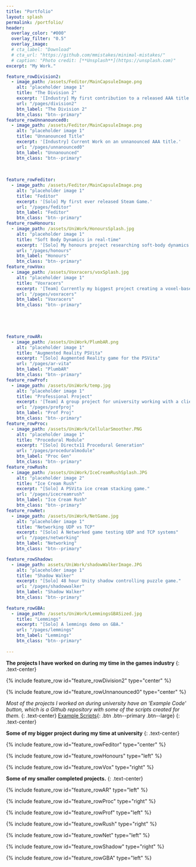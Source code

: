```yaml
---
title: "Portfolio"
layout: splash
permalink: /portfolio/
header:
  overlay_color: "#000"
  overlay_filter: "0.5"
  overlay_image: 
  # cta_label: "Download"
  # cta_url: "https://github.com/mmistakes/minimal-mistakes/"
  # caption: "Photo credit: [**Unsplash**](https://unsplash.com)"
excerpt: "My Work."

feature_rowDivision2:
  - image_path: /assets/Feditor/MainCapsuleImage.png
    alt: "placeholder image 1"
    title: "The Division 2"
    excerpt: '[Industry] My first contribution to a released AAA title.'
    url: "/pages/division2"
    btn_label: "The Division 2"
    btn_class: "btn--primary"
feature_rowUnnanounced0:
  - image_path: /assets/Feditor/MainCapsuleImage.png
    alt: "placeholder image 1"
    title: "Unnanounced Title"
    excerpt: '[Industry] Current Work on an unnanounced AAA title.'
    url: "/pages/unnanounced0"
    btn_label: "Unnanounced"
    btn_class: "btn--primary"
    
    
    
feature_rowFeditor:
  - image_path: /assets/Feditor/MainCapsuleImage.png
    alt: "placeholder image 1"
    title: "Feditor"
    excerpt: '[Solo] My first ever released Steam Game.'
    url: "/pages/feditor"
    btn_label: "Feditor"
    btn_class: "btn--primary"
feature_rowHonours:
  - image_path: /assets/UniWork/HonoursSplash.jpg
    alt: "placeholder image 1"
    title: "Soft Body Dynamics in real-time"
    excerpt: '[Solo] My honours project researching soft-body dynamics.'
    url: "/pages/honours"
    btn_label: "Honours"
    btn_class: "btn--primary"
feature_rowVox:
  - image_path: /assets/Voxracers/voxSplash.jpg
    alt: "placeholder image 1"
    title: "Voxracers"
    excerpt: '[Team] Currently my biggest project creating a voxel-based racing game.'
    url: "/pages/voxracers"
    btn_label: "Voxracers"
    btn_class: "btn--primary"


    

  
feature_rowAR:
  - image_path: /assets/UniWork/PlumbAR.png
    alt: "placeholder image 1"
    title: "Augmented Reality PSVita"
    excerpt: "[Solo] Augmented Reality game for the PSVita"
    url: "/pages/ar-vita"
    btn_label: "PlumbAR"
    btn_class: "btn--primary"
feature_rowProf:
  - image_path: /assets/UniWork/temp.jpg
    alt: "placeholder image 1"
    title: "Professional Project"
    excerpt: '[Team] A group project for university working with a client.'
    url: "/pages/profproj"
    btn_label: "Prof Proj"
    btn_class: "btn--primary"
feature_rowProc:
  - image_path: /assets/UniWork/CellularSmoother.PNG
    alt: "placeholder image 1"
    title: "Procedural Module"
    excerpt: "[Solo] Directx11 Procedural Generation"
    url: "/pages/proceduralmodule"
    btn_label: "Proc Gen"
    btn_class: "btn--primary"
feature_rowRush:
  - image_path: /assets/UniWork/IceCreamRushSplash.JPG
    alt: "placeholder image 2"
    title: "Ice Cream Rush"
    excerpt: "[Solo] A PSVita ice cream stacking game."
    url: "/pages/icecreamrush"
    btn_label: "Ice Cream Rush"
    btn_class: "btn--primary"
feature_rowNet:
  - image_path: /assets/UniWork/NetGame.jpg
    alt: "placeholder image 1"
    title: "Networking UDP vs TCP"
    excerpt: "[Solo] A Networked game testing UDP and TCP systems"
    url: "/pages/networking"
    btn_label: "Networking"
    btn_class: "btn--primary"

feature_rowShadow:
  - image_path: assets/UniWork/shadowWalkerImage.JPG
    alt: "placeholder image 1"
    title: "Shadow Walker"
    excerpt: "[Solo] 48 hour Unity shadow controlling puzzle game."
    url: "/pages/shadowwalker"
    btn_label: "Shadow Walker"
    btn_class: "btn--primary"
 
feature_rowGBA:
  - image_path: /assets/UniWork/LemmingsGBASized.jpg
    title: "Lemmings"
    excerpt: "[Solo] A lemmings demo on GBA."
    url: "/pages/lemmings"
    btn_label: "Lemmings"
    btn_class: "btn--primary"
    
---
```


**The projects I have worked on during my time in the games industry**
{: .text-center}

{% include feature_row id="feature_rowDivision2" type="center" %}

{% include feature_row id="feature_rowUnnanounced0" type="center" %}


 *Most of the projects I worked on during university have an 'Example Code' button, which is a Github repository with some of the scripts created for them.*
 {: .text-center}
[Example Scripts]({{"https://github.com/LeSmurk/ExampleCode"}}){: .btn .btn--primary .btn--large}
{: .text-center}

**Some of my bigger project during my time at university**
{: .text-center}

{% include feature_row id="feature_rowFeditor" type="center" %}

{% include feature_row id="feature_rowHonours" type="left" %}

{% include feature_row id="feature_rowVox" type="right" %}


**Some of my smaller completed projects.**
{: .text-center}

{% include feature_row id="feature_rowAR" type="left" %}

{% include feature_row id="feature_rowProc" type="right" %}

{% include feature_row id="feature_rowProf" type="left" %}

{% include feature_row id="feature_rowRush" type="right" %}

{% include feature_row id="feature_rowNet" type="left" %}

{% include feature_row id="feature_rowShadow" type="right" %}

{% include feature_row id="feature_rowGBA" type="left" %}
